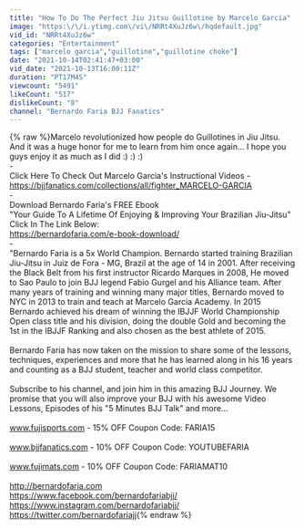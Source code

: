 ```yaml
---
title: "How To Do The Perfect Jiu Jitsu Guillotine by Marcelo Garcia"
image: "https:\/\/i.ytimg.com\/vi\/NRRt4XuJz6w\/hqdefault.jpg"
vid_id: "NRRt4XuJz6w"
categories: "Entertainment"
tags: ["marcelo garcia","guillotine","guillotine choke"]
date: "2021-10-14T02:41:47+03:00"
vid_date: "2021-10-13T16:00:11Z"
duration: "PT17M4S"
viewcount: "5491"
likeCount: "517"
dislikeCount: "0"
channel: "Bernardo Faria BJJ Fanatics"
---
```

{% raw %}Marcelo revolutionized how people do Guillotines in Jiu Jitsu. And it was a huge honor for me to learn from him once again... I hope you guys enjoy it as much as I did :) :) :)<br />-<br />Click Here To Check Out Marcelo Garcia's Instructional Videos - <a rel="nofollow" target="blank" href="https://bjjfanatics.com/collections/all/fighter_MARCELO-GARCIA">https://bjjfanatics.com/collections/all/fighter_MARCELO-GARCIA</a><br />-<br />Download Bernardo Faria's FREE Ebook  <br />&quot;Your Guide To A Lifetime Of Enjoying &amp; Improving Your Brazilian Jiu-Jitsu&quot; Click In The Link Below:<br /><a rel="nofollow" target="blank" href="https://bernardofaria.com/e-book-download/">https://bernardofaria.com/e-book-download/</a><br />-<br />&quot;Bernardo Faria is a 5x World Champion. Bernardo started training Brazilian Jiu-Jitsu in Juiz de Fora - MG, Brazil at the age of 14 in 2001. After receiving the Black Belt from his first instructor Ricardo Marques in 2008, He moved to Sao Paulo to join BJJ legend Fabio Gurgel and his Alliance team. After many years of training and winning many major titles, Bernardo moved to NYC in 2013 to train and teach at Marcelo Garcia Academy. In 2015 Bernardo achieved his dream of winning the IBJJF World Championship Open class title and his division, doing the double Gold and becoming the 1st in the IBJJF Ranking and also chosen as the best athlete of 2015. <br /> <br />Bernardo Faria has now taken on the mission to share some of the lessons, techniques, experiences and more that he has learned along in his 16 years and counting as a BJJ student, teacher and world class competitor.<br /> <br />Subscribe to his channel, and join him in this amazing BJJ Journey. We promise that you will also improve your BJJ with his awesome Video Lessons, Episodes of his &quot;5 Minutes BJJ Talk&quot; and more...<br /> <br />www.fujisports.com -  15% OFF Coupon Code: FARIA15<br /> <br />www.bjjfanatics.com - 10% OFF Coupon Code: YOUTUBEFARIA<br /> <br />www.fujimats.com - 10% OFF Coupon Code: FARIAMAT10<br /> <br /><a rel="nofollow" target="blank" href="http://bernardofaria.com">http://bernardofaria.com</a><br /><a rel="nofollow" target="blank" href="https://www.facebook.com/bernardofariabjj/">https://www.facebook.com/bernardofariabjj/</a><br /><a rel="nofollow" target="blank" href="https://www.instagram.com/bernardofariabjj/">https://www.instagram.com/bernardofariabjj/</a><br /><a rel="nofollow" target="blank" href="https://twitter.com/bernardofariajj">https://twitter.com/bernardofariajj</a>{% endraw %}
